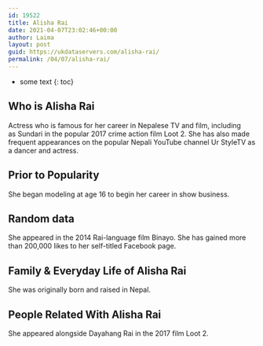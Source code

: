 ```yaml
---
id: 19522
title: Alisha Rai
date: 2021-04-07T23:02:46+00:00
author: Laima
layout: post
guid: https://ukdataservers.com/alisha-rai/
permalink: /04/07/alisha-rai/
---
```


* some text
{: toc}


## Who is Alisha Rai
                  
                  
                  
Actress who is famous for her career in Nepalese TV and film, including as Sundari in the popular 2017 crime action film Loot 2. She has also made frequent appearances on the popular Nepali YouTube channel Ur StyleTV as a dancer and actress. 
                  
              
            
              
            
                
                
                
## Prior to Popularity
                  
                  
                  
She began modeling at age 16 to begin her career in show business. 
                  
              
            
              
            
                
                
                
## Random data
                  
                  
                  
She appeared in the 2014 Rai-language film Binayo. She has gained more than 200,000 likes to her self-titled Facebook page. 
                  
              
            
              
            
                
                
                
## Family & Everyday Life of Alisha Rai
                  
                  
                  
She was originally born and raised in Nepal. 
                  
              
            
              
            
                
                
                
## People Related With Alisha Rai
                  
                  
                  
She appeared alongside Dayahang Rai in the 2017 film Loot 2. 
                  
              
            
              
            
                
              
            
              
              
            
            
              
            
          
          
          